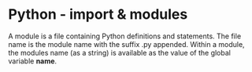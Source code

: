 # Python - import & modules

A module is a file containing Python definitions and statements. The file name is the module name with the suffix .py appended. Within a module, the modules name (as a string) is available as the value of the global variable __name__.